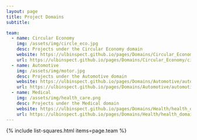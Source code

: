 ```yaml
---
layout: page
title: Project Domains
subtitle: 

team:
  - name: Circular Economy
    img: /assets/img/circle_eco.jpg
    desc: Projects under the Circular Economy domain
    website: https://ulbinspect.github.io/pages/Domains/Circular_Economy/circular_domain/
    url: https://ulbinspect.github.io/pages/Domains/Circular_Economy/circular_domain/
  - name: Automotive
    img: /assets/img/motor.jpg
    desc: Projects under the Automotive domain
    website: https://ulbinspect.github.io/pages/Domains/Automotive/automotive_domain/
    url: https://ulbinspect.github.io/pages/Domains/Automotive/automotive_domain/
  - name: Medical 
    img: /assets/img/health_care.png
    desc: Projects under the Medical domain
    website: https://ulbinspect.github.io/pages/Domains/Health/health_domain/
    url: https://ulbinspect.github.io/pages/Domains/Health/health_domain/
---
```

{% include list-squares.html items=page.team %}
